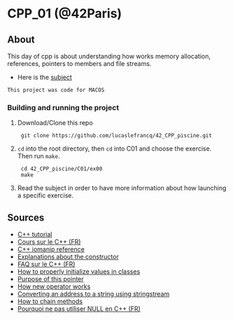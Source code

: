 # CPP_01 (@42Paris)

## About

This day of cpp is about understanding how works memory allocation, references,
pointers to members and file streams.

- Here is the [subject][1]

`This project was code for MACOS`

### Building and running the project

1. Download/Clone this repo

        git clone https://github.com/lucaslefrancq/42_CPP_piscine.git

2. `cd` into the root directory, then `cd` into C01 and choose the exercise. Then run `make`.

        cd 42_CPP_piscine/C01/ex00
        make

3.  Read the subject in order to have more information about how launching a specific exercise.
    
## Sources

- [C++ tutorial][2]
- [Cours sur le C++ (FR)][3]
- [C++ iomanip reference][4]
- [Explanations about the constructor][5]
- [FAQ sur le C++ (FR)][6]
- [How to properly initialize values in classes][7]
- [Purpose of this pointer][8]
- [How new operator works][9]
- [Converting an address to a string using stringstream][10]
- [How to chain methods][11]
- [Pourquoi ne pas utiliser NULL en C++ (FR)][12]

[1]: https://github.com/lucaslefrancq/42_CPP_piscine/blob/main/C00/cpp00.en.subject.pdf
[2]: http://www.cplusplus.com/files/tutorial.pdf
[3]: https://openclassrooms.com/fr/courses/1894236-programmez-avec-le-langage-c/1894377-quest-ce-que-le-c
[4]: http://www.cplusplus.com/reference/iomanip/
[5]: https://isocpp.org/wiki/faq/ctors#init-lists
[6]: https://cpp.developpez.com/faq/cpp/
[7]: https://stackoverflow.com/questions/40378205/c-initialising-fields-directly-vs-initialisation-list-in-default-constructor?fbclid=IwAR3k7ZUjcuU7qcHgwvDGASBbHLkRTcl9NZfvPQ2L_6a8-XNKnPyCn_rFoes
[8]: https://stackoverflow.com/questions/2828841/what-is-purpose-of-a-this-pointer-in-c
[9]: https://docs.microsoft.com/en-us/cpp/cpp/new-operator-cpp?view=msvc-160
[10]: https://stackoverflow.com/questions/7850125/convert-this-pointer-to-string
[11]: https://www.google.com/search?sxsrf=ALeKk03NcQi7MCCOBaBP6xRQXrTRnptLqA%3A1606921571039&ei=Y63HX77iAYyWlwT_uo6oBA&q=chaining+methods+c%2B%2B&oq=chaining+methods+c%2B%2B&gs_lcp=CgZwc3ktYWIQAzIGCAAQCBAeOgcIIxCxAhAnOgYIABAHEB46BAgAEA06BQgAEMsBOggIABAHEAUQHjoECAAQEzoKCAAQCBAHEB4QEzoMCAAQCBAHEAoQHhATOggIABANEB4QEzoICAAQCBAHEB46CggAEAgQBxAKEB5Q21RY9WRghmloAHAAeACAAYMBiAHAC5IBBDE0LjOYAQCgAQGqAQdnd3Mtd2l6wAEB&sclient=psy-ab&ved=0ahUKEwj-n7Grya_tAhUMy4UKHX-dA0UQ4dUDCA0&uact=5#kpvalbx=_g63HX_f0FKyWlwSn14nQDw13
[12]: https://h-deb.clg.qc.ca/Sujets/Divers--cplusplus/CPP--NULL.html